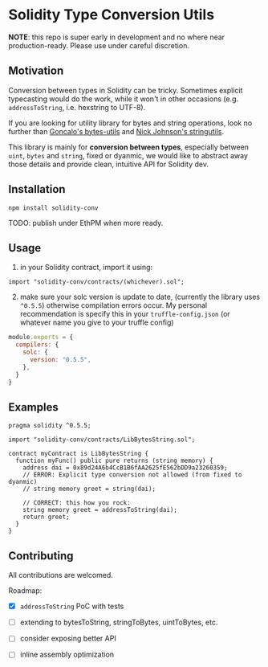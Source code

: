 # Solidity Type Conversion Utils

**NOTE**: this repo is super early in development and no where near production-ready. Please use under careful discretion.

## Motivation
Conversion between types in Solidity can be tricky. Sometimes explicit typecasting would do the work, while it won't in other occasions (e.g. `addressToString`, i.e. hexstring to UTF-8).

If you are looking for utility library for bytes and string operations,
look no further than [Goncalo's bytes-utils](https://github.com/GNSPS/solidity-bytes-utils) and [Nick Johnson's stringutils](https://github.com/Arachnid/solidity-stringutils).

This library is mainly for **conversion between types**, especially between `uint`, `bytes` and `string`, fixed or dyanmic, we would like to abstract away those details and provide clean, intuitive API for Solidity dev.

## Installation
```shell
npm install solidity-conv
```
 TODO: publish under EthPM when more ready.
## Usage
1. in your Solidity contract, import it using:
```solidity
import "solidity-conv/contracts/(whichever).sol";
```
2. make sure your solc version is update to date, (currently the library uses `^0.5.5`) otherwise compilation errors occur.
My personal recommendation is specify this in your `truffle-config.json` (or whatever name you give to your truffle config)
```js
module.exports = {
  compilers: {
    solc: {
      version: "0.5.5",
    },
  }
}
```

## Examples
```solidity
pragma solidity ^0.5.5;

import "solidity-conv/contracts/LibBytesString.sol";

contract myContract is LibBytesString {
  function myFunc() public pure returns (string memory) {
    address dai = 0x89d24A6b4CcB1B6fAA2625fE562bDD9a23260359;
    // ERROR: Explicit type conversion not allowed (from fixed to dyanmic)
    // string memory greet = string(dai);
    
    // CORRECT: this how you rock:
    string memory greet = addressToString(dai);
    return greet;
  }
}
```

## Contributing
All contributions are welcomed.

Roadmap:
- [x] `addressToString` PoC with tests
- [ ] extending to bytesToString, stringToBytes, uintToBytes, etc. 
- [ ] consider exposing better API
- [ ] inline assembly optimization

